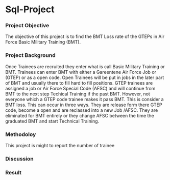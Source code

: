 # Sql-Project

### Project Objective
The objective of this project is to find the BMT Loss rate of the GTEPs in Air Force Basic Military Training (BMT).  
### Project Background 
  Once Trainees are recruited they enter what is call Basic Military Training or BMT. Trainees can enter BMT with either a Gareentene Air Force Job or (GTEP) or as a open code. 
Open Trainees will be put in jobs in the later part of BMT and usually there to fill hard to fill positions. GTEP trainees are assigned a job or Air Force Special Code (AFSC) 
and will continue from BMT to the next step Techical Training if the past BMT. However, not everyone which a GTEP code trainee makes it pass BMT. This is consider a BMT loss. 
This can occur in three ways. They are release form there GTEP code, become a open and are reclassed into a new Job /AFSC. They are eliminated for BMT entirely or they change AFSC 
between the time the graduated BMT and start Technical Training.

### Methodoloy 
This project is might to report the number of trainee 

### Discussion 

### Result
